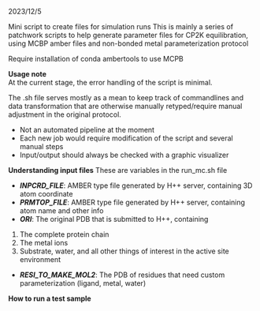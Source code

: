 2023/12/5

Mini script to create files for simulation runs
This is mainly a series of patchwork scripts to help generate
parameter files for CP2K equilibration, using MCBP amber files
and non-bonded metal parameterization protocol

Require installation of conda ambertools to use MCPB 

**Usage note**   
At the current stage, the error handling of the script is minimal. 

The .sh file serves mostly as a mean to keep track of commandlines 
and data transformation that are otherwise manually retyped/require manual
adjustment in the original protocol. 

* Not an automated pipeline at the moment
* Each new job would require modification of the script and several manual steps
* Input/output should always be checked with a graphic visualizer

**Understanding input files**
These are variables in the run_mc.sh file
  
 + ***INPCRD_FILE***: AMBER type file generated by H++ server, containing 3D atom coordinate
 + ***PRMTOP_FILE***: AMBER type file generated by H++ server, containing atom name and other info
 + ***ORI***: The original PDB that is submitted to H++, containing
1. The complete protein chain
2. The metal ions
3. Substrate, water, and all other things of interest in the active site environment
 + ***RESI_TO_MAKE_MOL2***: The PDB of residues that need custom parameterization (ligand, metal, water)





**How to run a test sample**  

